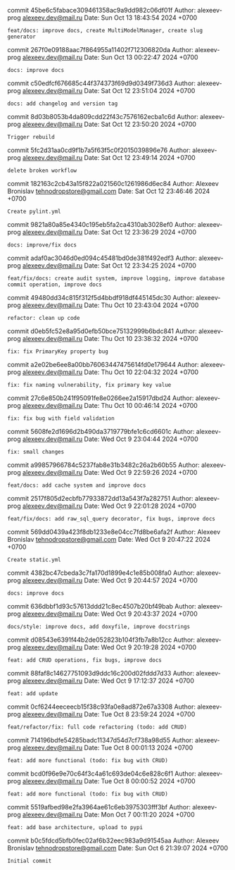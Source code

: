 commit 45be6c5fabace309461358ac9a9dd982c06df01f
Author: alexeev-prog <alexeev.dev@mail.ru>
Date:   Sun Oct 13 18:43:54 2024 +0700

    feat/docs: improve docs, create MultiModelManager, create slug generator

commit 267f0e09188aac7f864955a11402f712306820da
Author: alexeev-prog <alexeev.dev@mail.ru>
Date:   Sun Oct 13 00:22:47 2024 +0700

    docs: improve docs

commit c50edfcf676685c44f374373f69d9d0349f736d3
Author: alexeev-prog <alexeev.dev@mail.ru>
Date:   Sat Oct 12 23:51:04 2024 +0700

    docs: add changelog and version tag

commit 8d03b8053b4da809cdd22f43c7576162ecba1c6d
Author: alexeev-prog <alexeev.dev@mail.ru>
Date:   Sat Oct 12 23:50:20 2024 +0700

    Trigger rebuild

commit 5fc2d31aa0cd9f1b7a5f63f5c0f2015039896e76
Author: alexeev-prog <alexeev.dev@mail.ru>
Date:   Sat Oct 12 23:49:14 2024 +0700

    delete broken workflow

commit 182163c2cb43a15f822a021560c1261986d6ec84
Author: Alexeev Bronislav <tehnodropstore@gmail.com>
Date:   Sat Oct 12 23:46:46 2024 +0700

    Create pylint.yml

commit 9821a80a85e4340c195eb5fa2ca4310ab3028ef0
Author: alexeev-prog <alexeev.dev@mail.ru>
Date:   Sat Oct 12 23:36:29 2024 +0700

    docs: improve/fix docs

commit adaf0ac3046d0ed094c45481bd0de381f492edf3
Author: alexeev-prog <alexeev.dev@mail.ru>
Date:   Sat Oct 12 23:34:25 2024 +0700

    feat/fix/docs: create audit system, improve logging, improve database commit operation, improve docs

commit 49480dd34c815f312f5d4bbdf918df445145dc30
Author: alexeev-prog <alexeev.dev@mail.ru>
Date:   Thu Oct 10 23:43:04 2024 +0700

    refactor: clean up code

commit d0eb5fc52e8a95d0efb50bce75132999b6bdc841
Author: alexeev-prog <alexeev.dev@mail.ru>
Date:   Thu Oct 10 23:38:32 2024 +0700

    fix: fix PrimaryKey property bug

commit a2e02be6ee8a00bb76063447475614fd0e179644
Author: alexeev-prog <alexeev.dev@mail.ru>
Date:   Thu Oct 10 22:04:32 2024 +0700

    fix: fix naming vulnerability, fix primary key value

commit 27c6e850b241f95091fe8e0266ee2a15917dbd24
Author: alexeev-prog <alexeev.dev@mail.ru>
Date:   Thu Oct 10 00:46:14 2024 +0700

    fix: fix bug with field validation

commit 5608fe2d1696d2b490da3719779bfe1c6cd6601c
Author: alexeev-prog <alexeev.dev@mail.ru>
Date:   Wed Oct 9 23:04:44 2024 +0700

    fix: small changes

commit a99857966784c5237fab8e31b3482c26a2b60b55
Author: alexeev-prog <alexeev.dev@mail.ru>
Date:   Wed Oct 9 22:59:26 2024 +0700

    feat/docs: add cache system and improve docs

commit 2517f805d2ecbfb77933872dd13a543f7a282751
Author: alexeev-prog <alexeev.dev@mail.ru>
Date:   Wed Oct 9 22:01:28 2024 +0700

    feat/fix/docs: add raw_sql_query decorator, fix bugs, improve docs

commit 569dd0439a423f8db1233e8e04cc7fd8be6afa2f
Author: Alexeev Bronislav <tehnodropstore@gmail.com>
Date:   Wed Oct 9 20:47:22 2024 +0700

    Create static.yml

commit 4382bc47cbeda3c7fa170d1899e4c1e85b008fa0
Author: alexeev-prog <alexeev.dev@mail.ru>
Date:   Wed Oct 9 20:44:57 2024 +0700

    docs: improve docs

commit 636dbbf1d93c57613ddd21c8ec4507b20bf49bab
Author: alexeev-prog <alexeev.dev@mail.ru>
Date:   Wed Oct 9 20:43:37 2024 +0700

    docs/style: improve docs, add doxyfile, improve docstrings

commit d08543e6391f44b2de052823b104f3fb7a8b12cc
Author: alexeev-prog <alexeev.dev@mail.ru>
Date:   Wed Oct 9 20:19:28 2024 +0700

    feat: add CRUD operations, fix bugs, improve docs

commit 88faf8c14627751093d9ddc16c200d02fddd7d33
Author: alexeev-prog <alexeev.dev@mail.ru>
Date:   Wed Oct 9 17:12:37 2024 +0700

    feat: add update

commit 0cf6244eeceecb15f38c93fa0e8ad872e67a3308
Author: alexeev-prog <alexeev.dev@mail.ru>
Date:   Tue Oct 8 23:59:24 2024 +0700

    feat/refactor/fix: full code refactoring (todo: add CRUD)

commit 714196bdfe54285badc11347d54d7cf738a98d55
Author: alexeev-prog <alexeev.dev@mail.ru>
Date:   Tue Oct 8 00:01:13 2024 +0700

    feat: add more functional (todo: fix bug with CRUD)

commit bcd0f96e9e70c64f3c4a61c693de04c6e828c6f1
Author: alexeev-prog <alexeev.dev@mail.ru>
Date:   Tue Oct 8 00:00:52 2024 +0700

    feat: add more functional (todo: fix bug with CRUD)

commit 5519afbed98e2fa3964ae61c6eb3975303fff3bf
Author: alexeev-prog <alexeev.dev@mail.ru>
Date:   Mon Oct 7 00:11:20 2024 +0700

    feat: add base architecture, upload to pypi

commit b0c5fdcd5bfb0fec02af6b32eec983a9d91545aa
Author: Alexeev Bronislav <tehnodropstore@gmail.com>
Date:   Sun Oct 6 21:39:07 2024 +0700

    Initial commit
